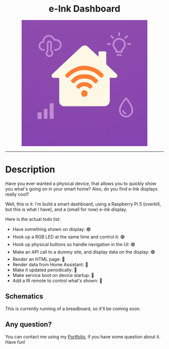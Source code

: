 <h1 align="center">e-Ink Dashboard</h1>

<p align="center"><img src="./images/Logo_e-ink_Dashboard.png" height="400" alt="LeaderOS's logo" /></p>

<hr>

# Description

Have you ever wanted a physical device, that allows you to quickly show you what's going on in your smart home?
Also, do you find e-Ink displays really cool?

Well, this is it: i'm build a smart dashboard, using a Raspberry Pi 5 (overkill, but this is what I have), and a (small for now) e-ink display.

Here is the actual todo list:

- Have something shown on display: 🟢
- Hook up a RGB LED at the same time and control it: 🟢
- Hook up physical buttons so handle navigation in the UI: 🟢
- Make an API call to a dummy site, and display data on the display: 🟢
- Render an HTML page: 🔴
- Render data from Home Assistant: 🔴
- Make it updated periodically: 🔴
- Make service boot on device startup: 🔴
- Add a IR remote to control what's shown: 🔴

## Schematics

This is currently running of a breadboard, so it'll be coming soon.

## Any question?

You can contact me using my [Portfolio](https://www.valentinvirot.fr), if you have some question about it. Have fun!
